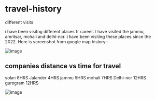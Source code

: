 # travel-history
different visits

i have been visitng different places fr career. I have visited the jammu, amritsar, mohali and delhi-ncr. i have been visiting these places since the 2022. Here is screenshot from google map history:-

![image](https://github.com/abbu697/travel-history/assets/44437275/030286ea-5394-427e-be43-b9c09a1eb48d)

## companies distance vs time for travel


solan       6HRS
 Jalander    4HRS
jammu        5HRS
mohali       7HRS
Delhi-ncr    12HRS
gurogram      12HRS


![image](https://github.com/user-attachments/assets/2896e90d-b83e-46fa-a7d0-31bed70435e8)


